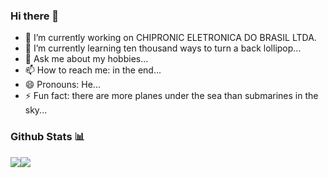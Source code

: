 ### Hi there 👋

- 🔭 I’m currently working on CHIPRONIC ELETRONICA DO BRASIL LTDA.
- 🌱 I’m currently learning ten thousand ways to turn a back lollipop...
- 💬 Ask me about my hobbies...
- 📫 How to reach me: in the end...
- 😄 Pronouns: He...
- ⚡ Fun fact: there are more planes under the sea than submarines in the sky...

### Github Stats 📊

<div align="center">
  <div style="display: flex;">
    <img src="https://github-readme-stats.vercel.app/api/top-langs/?username=pedro-afk&langs_count=8" style="vertical-align: top;" />
    <img src="https://github-readme-stats.vercel.app/api?username=pedro-afk" />
  </div>
</div>
